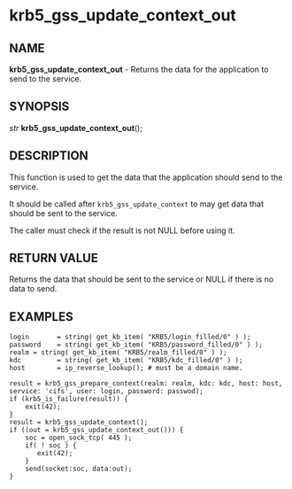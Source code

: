# krb5_gss_update_context_out

## NAME

**krb5_gss_update_context_out** - Returns the data for the application to send to the service.

## SYNOPSIS

*str* **krb5_gss_update_context_out**();


## DESCRIPTION

This function is used to get the data that the application should send to the service.

It should be called after `krb5_gss_update_context` to may get data that should be sent to the service. 

The caller must check if the result is not NULL before using it.

## RETURN VALUE

Returns the data that should be sent to the service or NULL if there is no data to send.

## EXAMPLES

```nasl
login       = string( get_kb_item( "KRB5/login_filled/0" ) );
password    = string( get_kb_item( "KRB5/password_filled/0" ) );
realm = string( get_kb_item( "KRB5/realm_filled/0" ) );
kdc         = string( get_kb_item( "KRB5/kdc_filled/0" ) );
host        = ip_reverse_lookup(); # must be a domain name.

result = krb5_gss_prepare_context(realm: realm, kdc: kdc, host: host, service: 'cifs', user: login, password: passwod);
if (krb5_is_failure(result)) {
	exit(42);
}
result = krb5_gss_update_context();
if ((out = krb5_gss_update_context_out())) {
	soc = open_sock_tcp( 445 );
	if( ! soc ) {
	   exit(42);
	}
	send(socket:soc, data:out);
}
```

